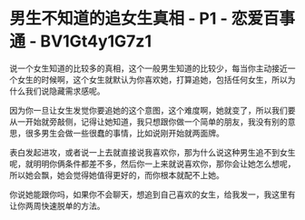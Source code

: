 # 男生不知道的追女生真相 - P1 - 恋爱百事通 - BV1Gt4y1G7z1

说一个女生知道的比较多的真相，这个一般男生知道的比较少，每当你主动接近一个女生的时候啊，这个女生就默认为你喜欢她，打算追她，包括任何女生，所以为什么我们说隐藏需求感呢。

因为你一旦让女生发觉你要追她的这个意图，这个难度啊，她就变了，所以我们要从一开始就旁敲侧，记得让她知道，我只想跟你做一个简单的朋友，我没有别的意思，很多男生会做一些很蠢的事情，比如说刚开始就两面牌。

表白发起进攻，或者说一上去就直接说我喜欢你，那为什么说这种男生追不到女生呢，就明明你俩条件都差不多，然后你一上来就说喜欢你，那你会让她怎么想呢，所以她会飘，她会觉得她值得更好的，而你根本就配不上她。

你说她能跟你吗，如果你不会聊天，想追到自己喜欢的女生，给我发一，我这里有让你两周快速脱单的方法。